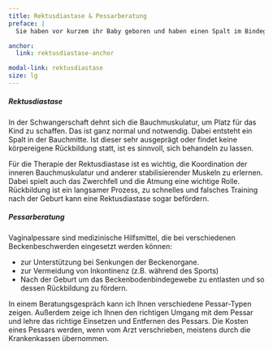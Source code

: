 ```yaml
---
title: Rektusdiastase & Pessarberatung
preface: |
  Sie haben vor kurzem ihr Baby geboren und haben einen Spalt im Bindegewebe der Bauchmuskulatur?

anchor:
  link: rektusdiastase-anchor

modal-link: rektusdiastase
size: lg
---
```


##### Rektusdiastase
In der Schwangerschaft dehnt sich die Bauchmuskulatur, um Platz für das Kind zu schaffen.
Das ist ganz normal und notwendig. Dabei entsteht ein Spalt in der Bauchmitte.
Ist dieser sehr ausgeprägt oder findet keine körpereigene Rückbildung statt, ist es sinnvoll, sich behandeln zu lassen.

Für die Therapie der Rektusdiastase ist es wichtig, die Koordination der inneren Bauchmuskulatur und anderer stabilisierender Muskeln zu erlernen.
Dabei spielt auch das Zwerchfell und die Atmung eine wichtige Rolle.
Rückbildung ist ein langsamer Prozess, zu schnelles und falsches Training nach der Geburt kann eine Rektusdiastase sogar befördern.

##### Pessarberatung
Vaginalpessare sind medizinische Hilfsmittel, die bei verschiedenen Beckenbeschwerden eingesetzt werden können:
- zur Unterstützung bei Senkungen der Beckenorgane. 
- zur Vermeidung von Inkontinenz (z.B. während des Sports)
- Nach der Geburt um das Beckenbodenbindegewebe zu entlasten und so dessen Rückbildung zu fördern.

In einem Beratungsgespräch kann ich Ihnen verschiedene Pessar-Typen zeigen. Außerdem zeige ich Ihnen den richtigen Umgang mit dem Pessar und lehre das richtige Einsetzen und Entfernen des Pessars. 
Die Kosten eines Pessars werden, wenn vom Arzt verschrieben, meistens durch die Krankenkassen übernommen.
